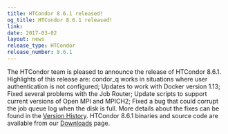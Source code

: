 ```yaml
---
title: HTCondor 8.6.1 released!
og_title: HTCondor 8.6.1 released!
link: 
date: 2017-03-02
layout: news
release_type: HTCondor
release_number: 8.6.1
---
```


The HTCondor team is pleased to announce the release of HTCondor 8.6.1.  Highlights of this release are: condor_q works in situations where user authentication is not configured; Updates to work with Docker version 1.13; Fixed several problems with the Job Router; Update scripts to support current versions of Open MPI and MPICH2; Fixed a bug that could corrupt the job queue log when the disk is full.  More details about the fixes can be found in the <a href="manual/v8.6.1/10_3Stable_Release.html">Version History</a>.  HTCondor 8.6.1 binaries and source code are available from our <a href="downloads/">Downloads</a> page. 
